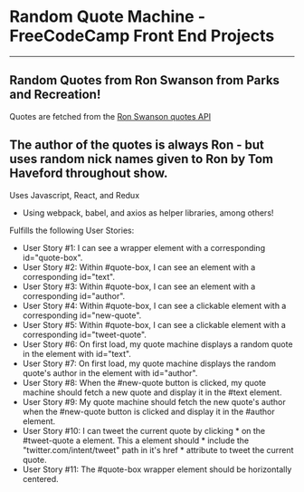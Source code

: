 # Random Quote Machine - FreeCodeCamp Front End Projects
---
## Random Quotes from Ron Swanson from Parks and Recreation!

Quotes are fetched from the [Ron Swanson quotes API](https://github.com/jamesseanwright/ron-swanson-quotes)

The author of the quotes is always Ron - but uses random nick names given to Ron by Tom Haveford throughout show.
---

Uses Javascript, React, and Redux
* Using webpack, babel, and axios as helper libraries, among others! 

Fulfills the following User Stories:

* User Story #1: I can see a wrapper element with a corresponding id="quote-box".
* User Story #2: Within #quote-box, I can see an element  with a corresponding id="text".
* User Story #3: Within #quote-box, I can see an element  with a corresponding id="author".
* User Story #4: Within #quote-box, I can see a clickable  element with a corresponding id="new-quote".
* User Story #5: Within #quote-box, I can see a clickable  element with a corresponding id="tweet-quote".
* User Story #6: On first load, my quote machine displays a random quote in the element with id="text".
* User Story #7: On first load, my quote machine displays  the random quote's author in the element with id="author".
* User Story #8: When the #new-quote button is clicked, my quote machine should fetch a new quote and display it in the #text element.
* User Story #9: My quote machine should fetch the new quote's author when the #new-quote button is clicked and display it in the #author element.
* User Story #10: I can tweet the current quote by clicking * on the #tweet-quote a element. This a element should * include the "twitter.com/intent/tweet"    path in it's href * attribute to tweet the current quote.
* User Story #11: The #quote-box wrapper element should be horizontally centered. 
